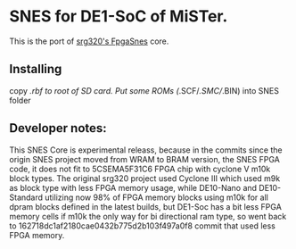 # SNES for DE1-SoC of MiSTer.

This is the port of [srg320's FpgaSnes](https://github.com/srg320/FpgaSnes) core.

## Installing
copy *.rbf to root of SD card. Put some ROMs (*.SCF/*.SMC/*.BIN) into SNES folder

## Developer notes:
This SNES Core is experimental releass, because in the commits since the origin SNES project moved from WRAM to BRAM version, the SNES FPGA code, it does not fit to 5CSEMA5F31C6 FPGA chip with cyclone V m10k block types. The original srg320 project used Cyclone III which used m9k as block type with less FPGA memory usage, while DE10-Nano and DE10-Standard utilizing now 98% of FPGA  memory blocks using m10k for all dpram blocks defined in the latest builds, but DE1-Soc has a bit less FPGA memory cells if m10k the only way for bi directional ram type, so went back to 162718dc1af2180cae0432b775d2b103f497a0f8 commit that used less FPGA memory.
